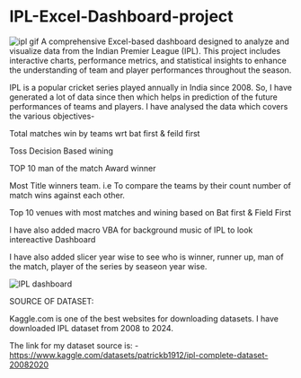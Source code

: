 # IPL-Excel-Dashboard-project
![ipl gif](https://github.com/user-attachments/assets/e6388997-7588-4174-b4e6-393c3e3dfa87)
A comprehensive Excel-based dashboard designed to analyze and visualize data from the Indian Premier League (IPL). This project includes interactive charts, performance metrics, and statistical insights to enhance the understanding of team and player performances throughout the season.

IPL is a popular cricket series played annually in India since 2008. So, I have generated a lot of data since then which helps in prediction of the future performances of teams and players. I have analysed the data which covers the various objectives-

Total matches win by teams wrt bat first & feild first 


Toss Decision Based wining 

TOP 10 man of the match Award winner 

Most Title winners team.  i.e To compare the teams by their count number of match wins against each other.


Top 10 venues with most matches and wining based on Bat first & Field First 



I have also added macro VBA for background music of IPL to look intereactive Dashboard 


I have also added slicer year wise to see who is winner, runner up, man of the match, player of the series by seaseon year wise.


![IPL dashboard](https://github.com/user-attachments/assets/9d9d95bb-b4a8-4127-8b41-1bd3ba1571e6)




SOURCE OF DATASET:

Kaggle.com is one of the best websites for downloading datasets. I have downloaded IPL dataset from 2008 to 2024.

The link for my dataset source is: -
https://www.kaggle.com/datasets/patrickb1912/ipl-complete-dataset-20082020




